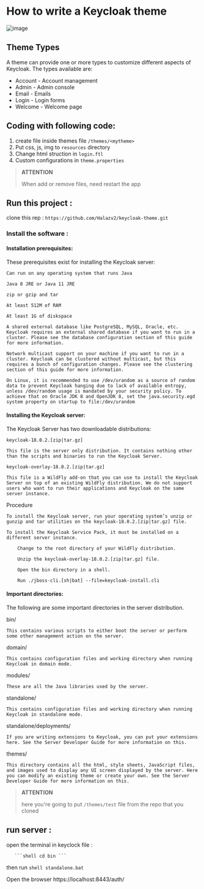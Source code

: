 # How to write a Keycloak theme
![image](https://user-images.githubusercontent.com/93977152/180421003-073e0612-b888-4258-a7d9-22d2a9f3f9df.png)



## Theme Types
A theme can provide one or more types to customize different aspects of Keycloak. The types available are:

- Account - Account management
- Admin - Admin console
- Email - Emails
- Login - Login forms
- Welcome - Welcome page
    
## Coding with following code:
1. create file inside themes file ```/themes/<mytheme>```
2. Put css, js, img to `resources` directory
3. Change html struction in `login.ftl`
4. Custom configurations in `theme.properties`

> **ATTENTION**
>
> When add or remove files, need restart the app

## Run this project : 

clone this rep : ``` https://github.com/Halazv2/keycloak-theme.git ```
### Install the software :  

#### Installation prerequisites: 
These prerequisites exist for installing the Keycloak server:

    Can run on any operating system that runs Java

    Java 8 JRE or Java 11 JRE

    zip or gzip and tar

    At least 512M of RAM

    At least 1G of diskspace

    A shared external database like PostgreSQL, MySQL, Oracle, etc. Keycloak requires an external shared database if you want to run in a cluster. Please see the database configuration section of this guide for more information.

    Network multicast support on your machine if you want to run in a cluster. Keycloak can be clustered without multicast, but this requires a bunch of configuration changes. Please see the clustering section of this guide for more information.

    On Linux, it is recommended to use /dev/urandom as a source of random data to prevent Keycloak hanging due to lack of available entropy, unless /dev/random usage is mandated by your security policy. To achieve that on Oracle JDK 8 and OpenJDK 8, set the java.security.egd system property on startup to file:/dev/urandom

#### Installing the Keycloak server:

The Keycloak Server has two downloadable distributions:

    keycloak-18.0.2.[zip|tar.gz]

    This file is the server only distribution. It contains nothing other than the scripts and binaries to run the Keycloak Server.

    keycloak-overlay-18.0.2.[zip|tar.gz]

    This file is a WildFly add-on that you can use to install the Keycloak Server on top of an existing WildFly distribution. We do not support users who want to run their applications and Keycloak on the same server instance.

Procedure

    To install the Keycloak server, run your operating system’s unzip or gunzip and tar utilities on the keycloak-18.0.2.[zip|tar.gz] file.

    To install the Keycloak Service Pack, it must be installed on a different server instance.

        Change to the root directory of your WildFly distribution.

        Unzip the keycloak-overlay-18.0.2.[zip|tar.gz] file.

        Open the bin directory in a shell.

        Run ./jboss-cli.[sh|bat] --file=keycloak-install.cli

#### Important directories:

The following are some important directories in the server distribution.

bin/

    This contains various scripts to either boot the server or perform some other management action on the server.
domain/

    This contains configuration files and working directory when running Keycloak in domain mode.
modules/

    These are all the Java libraries used by the server.
standalone/

    This contains configuration files and working directory when running Keycloak in standalone mode.
standalone/deployments/

    If you are writing extensions to Keycloak, you can put your extensions here. See the Server Developer Guide for more information on this.
themes/

    This directory contains all the html, style sheets, JavaScript files, and images used to display any UI screen displayed by the server. Here you can modify an existing theme or create your own. See the Server Developer Guide for more information on this.
> **ATTENTION**
>
> here you're going to put ``` /themes/test ``` file from the repo that you cloned

## run server : 
open the terminal in keyclock file : 

       ```shell cd bin ```
then run 
       ```shell standalone.bat ```



Open the browser https://localhost:8443/auth/
